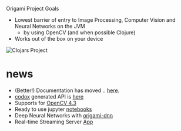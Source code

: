 Origami Project Goals

- Lowest barrier of entry to Image Processing, Computer Vision and Neural Networks on the JVM
  - by using OpenCV (and when possible Clojure)
- Works out of the box on your device

![Clojars Project](https://clojars.org/origami/latest-version.svg)

# news

- (Better!) Documentation has moved .. [here](http://origamidocs.hellonico.info/).
- [codox](https://github.com/weavejester/codox) generated API is [here](http://origamidocs.hellonico.info/codox/index.html)
- Supports for [OpenCV 4.3](https://github.com/opencv/opencv/wiki/ChangeLog#version430) 
- Ready to use jupyter [notebooks](https://github.com/hellonico/origami-fun/tree/master/jupyter)
- Deep Neural Networks with [origami-dnn](https://github.com/hellonico/origami-dnn)
- Real-time Streaming Server [App](https://github.com/hellonico/opencv-live-video-stream-over-http) 
